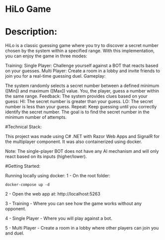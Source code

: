 # HiLo Game

# Description:

HiLo is a classic guessing game where you try to discover a secret number chosen by the system within a specified range. With this implementation, you can enjoy the game in three modes:

Training: 
Single Player: Challenge yourself against a BOT that reacts based on your guesses.
Multi Player: Create a room in a lobby and invite friends to join you for a real-time guessing duel.
Gameplay:

The system randomly selects a secret number between a defined minimum ([Min]) and maximum ([Max]) value.
You, the player, guess a number within the same range.
Feedback: The system provides clues based on your guess:
HI: The secret number is greater than your guess.
LO: The secret number is less than your guess.
Repeat: Keep guessing until you correctly identify the secret number.
The goal is to find the secret number in the minimum number of attempts.

#Technical Stack:

This project was made using C# .NET with Razor Web Apps and SignalR for the multiplayer component.
It was also containerized using docker.

Note: The single-player BOT does not have any AI mechanism and will only react based on its inputs (higher/lower).

#Getting Started:

Running locally using docker:
1 - On the root folder:

```
docker-compose up -d
```

2 - Open the web app at: http://localhost:5263

3 - Training - Where you can see how the game works without any opponent.

4 - Single Player - Where you will play against a bot.

5 - Multi Player - Create a room in a lobby where other players can join you and duel.
